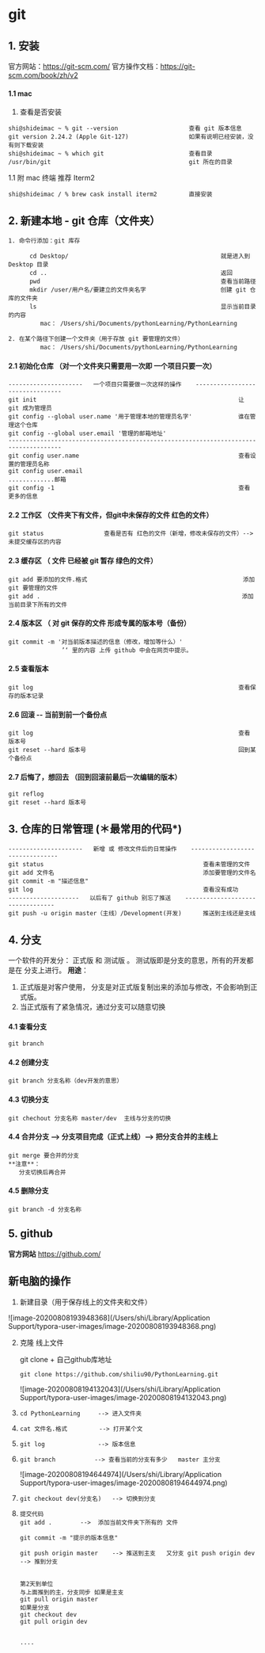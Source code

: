 #  git

## 1. 安装
官方网站：https://git-scm.com/
官方操作文档：https://git-scm.com/book/zh/v2

#### 1.1 mac

 1. 查看是否安装

   ```
   shi@shideimac ~ % git --version                    查看 git 版本信息
   git version 2.24.2 (Apple Git-127)                 如果有说明已经安装，没有则下载安装
   shi@shideimac ~ % which git                        查看目录
   /usr/bin/git                                       git 所在的目录
   ```

1.1 附 mac 终端 推荐 Iterm2

   ```git
   shi@shideimac / % brew cask install iterm2         直接安装
   ```

## 2. 新建本地 - git 仓库（文件夹）

```git
1. 命令行添加：git 库存

      cd Desktop/                                           就是进入到Desktop 目录
      cd ..                                                 返回
      pwd                                                   查看当前路径
      mkdir /user/用户名/要建立的文件夹名字                     创建 git 仓库的文件夹 
      ls                                                    显示当前目录的内容
         mac： /Users/shi/Documents/pythonLearning/PythonLearning

2. 在某个路径下创建一个文件夹（用于存放 git 要管理的文件）  
         mac： /Users/shi/Documents/pythonLearning/PythonLearning
```


 #### 2.1 初始化仓库 （对一个文件夹只需要用一次即 一个项目只要一次）
   ```git
   ---------------------   一个项目只需要做一次这样的操作    --------------------------------
   git init                                                         让 git 成为管理员
   git config --global user.name '用于管理本地的管理员名字'             谁在管理这个仓库
   git config --global user.email '管理的邮箱地址'
   -------------------------------------------------------------------------------------
   git config user.name                                             查看设置的管理员名称
   git config user.email                                            .............邮箱
   git config -1                                                    查看 更多的信息
   ```

#### 2.2 工作区 （文件夹下有文件，但git中未保存的文件 红色的文件）
   ```git
   git status                 查看是否有 红色的文件（新增，修改未保存的文件）--> 未提交缓存区的内容
   ```

#### 2.3 缓存区 （ 文件 已经被 git 暂存 绿色的文件）
   ```git
   git add 要添加的文件.格式                                            添加 git 要管理的文件
   git add .                                                         添加 当前目录下所有的文件
   ```

#### 2.4 版本区 （ 对 git 保存的文件 形成专属的版本号（备份）
   ```git
   git commit -m '对当前版本描述的信息（修改，增加等什么）' 
                  ’‘ 里的内容 上传 github 中会在网页中提示。 
   ```

#### 2.5 查看版本
   ```git
   git log                                                          查看保存的版本记录
   ```

#### 2.6 回滚 -- 当前到前一个备份点
   ```git
   git log                                                          查看 版本号
   git reset --hard 版本号                                           回到某个备份点
   ```

#### 2.7 后悔了，想回去 （回到回滚前最后一次编辑的版本）
   ```git
   git reflog
   git reset --hard 版本号
   ```

## 3. 仓库的日常管理 (＊最常用的代码*)
```git
---------------------   新增 或 修改文件后的日常操作    --------------------------------
git status                                             查看未管理的文件
git add 文件名                                          添加要管理的文件名
git commit -m "描述信息"
git log                                                查看没有成功
--------------------   以后有了 github 别忘了推送    ---------------------------------
git push -u origin master（主线）/Development(开发)      推送到主线还是支线
```
 

## 4. 分支
一个软件的开发分：  正式版 和 测试版 。 测试版即是分支的意思，所有的开发都是在 分支上进行。
**用途**：
   1. 正式版是对客户使用， 分支是对正式版复制出来的添加与修改，不会影响到正式版。
   2. 当正式版有了紧急情况，通过分支可以随意切换
   
#### 4.1 查看分支
   ```git
   git branch
   ```

#### 4.2 创建分支
   ```git
   git branch 分支名称（dev开发的意思）
   ```

#### 4.3 切换分支
   ```git
   git chechout 分支名称 master/dev  主线与分支的切换
   ```

#### 4.4 合并分支 --> 分支项目完成（正式上线）--> 把分支合并的主线上
   ```git
   git merge 要合并的分支
   **注意**：
      分支切换后再合并
   ```

#### 4.5 删除分支
   ```git
   git branch -d 分支名称
   ```


## 5. github
**官方网站**                                                      https://github.com/





## 新电脑的操作

1. 新建目录（用于保存线上的文件夹和文件）

![image-20200808193948368](/Users/shi/Library/Application Support/typora-user-images/image-20200808193948368.png)

2. 克隆 线上文件

   git clone + 自己github库地址

   ```git
   git clone https://github.com/shiliu90/PythonLearning.git
   ```

   ![image-20200808194132043](/Users/shi/Library/Application Support/typora-user-images/image-20200808194132043.png)

3. ```git
   cd PythonLearning     --> 进入文件夹
   ```

4. ```git
   cat 文件名.格式         --> 打开某个文
   ```

5. ```git
   git log               --> 版本信息
   ```
   
6. ```git
   git branch           --> 查看当前的分支有多少   master 主分支
   ```

   ![image-20200808194644974](/Users/shi/Library/Application Support/typora-user-images/image-20200808194644974.png)

7. ```git
   git checkout dev(分支名)   --> 切换到分支
   ```

8. ```git
   提交代码
   git add .        -->  添加当前文件夹下所有的 文件
   
   git commit -m "提示的版本信息" 
   
   git push origin master    --> 推送到主支   又分支 git push origin dev --> 推到分支
   
   
   第2天到单位
   与上面推到的主，分支同步 如果是主支
   git pull origin master
   如果是分支
   git checkout dev
   git pull origin dev
   
   
   ....
   ```

